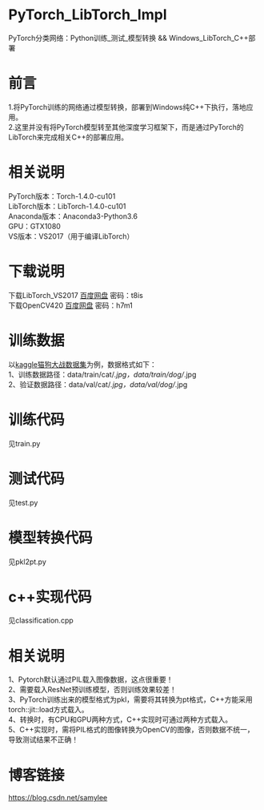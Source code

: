 # PyTorch_LibTorch_Impl
PyTorch分类网络：Python训练_测试_模型转换 &amp;&amp; Windows_LibTorch_C++部署
# 前言
1.将PyTorch训练的网络通过模型转换，部署到Windows纯C++下执行，落地应用。  
2.这里并没有将PyTorch模型转至其他深度学习框架下，而是通过PyTorch的LibTorch来完成相关C++的部署应用。
# 相关说明
PyTorch版本：Torch-1.4.0-cu101  
LibTorch版本：LibTorch-1.4.0-cu101  
Anaconda版本：Anaconda3-Python3.6  
GPU：GTX1080  
VS版本：VS2017（用于编译LibTorch）
# 下载说明
下载LibTorch_VS2017 [百度网盘](https://pan.baidu.com/s/1TWAJuqsPqztPGbDjxnuh_A) 密码：t8is  
下载OpenCV420 [百度网盘](https://pan.baidu.com/s/132D2UB7q3WXC65kHxnSv4A) 密码：h7m1
# 训练数据
以[kaggle猫狗大战数据集](https://www.kaggle.com/c/dogs-vs-cats)为例，数据格式如下：  
1、训练数据路径：data/train/cat/*.jpg，data/train/dog/*.jpg  
2、验证数据路径：data/val/cat/*.jpg，data/val/dog/*.jpg
# 训练代码
见train.py
# 测试代码
见test.py
# 模型转换代码
见pkl2pt.py
# c++实现代码
见classification.cpp
# 相关说明
1、Pytorch默认通过PIL载入图像数据，这点很重要！  
2、需要载入ResNet预训练模型，否则训练效果较差！  
3、PyTorch训练出来的模型格式为pkl，需要将其转换为pt格式，C++方能采用torch::jit::load方式载入。  
4、转换时，有CPU和GPU两种方式，C++实现时可通过两种方式载入。  
5、C++实现时，需将PIL格式的图像转换为OpenCV的图像，否则数据不统一，导致测试结果不正确！
# 博客链接
https://blog.csdn.net/samylee
